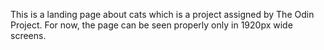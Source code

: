 This is a landing page about cats which is a project assigned by The Odin Project. For now, the page can be seen properly only in 1920px wide screens.
